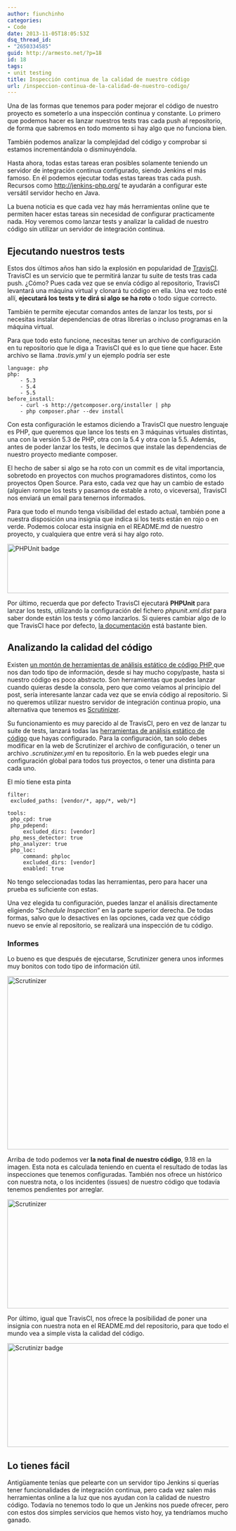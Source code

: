 ```yaml
---
author: fiunchinho
categories:
- Code
date: 2013-11-05T18:05:53Z
dsq_thread_id:
- "2650334585"
guid: http://armesto.net/?p=18
id: 18
tags:
- unit testing
title: Inspección continua de la calidad de nuestro código
url: /inspeccion-continua-de-la-calidad-de-nuestro-codigo/
---
```


Una de las formas que tenemos para poder mejorar el código de nuestro proyecto es someterlo a una inspección continua y constante. Lo primero que podemos hacer es lanzar nuestros tests tras cada push al repositorio, de forma que sabremos en todo momento si hay algo que no funciona bien.
  
También podemos analizar la complejidad del código y comprobar si estamos incrementándola o disminuyéndola.

Hasta ahora, todas estas tareas eran posibles solamente teniendo un servidor de integración continua configurado, siendo Jenkins el más famoso. En él podemos ejecutar todas estas tareas tras cada push. Recursos como <http://jenkins-php.org/> te ayudarán a configurar este versátil servidor hecho en Java.

La buena noticia es que cada vez hay más herramientas online que te permiten hacer estas tareas sin necesidad de configurar practicamente nada. Hoy veremos como lanzar tests y analizar la calidad de nuestro código sin utilizar un servidor de integración continua.

<!--more-->

## Ejecutando nuestros tests

Estos dos últimos años han sido la explosión en popularidad de <a title="TravisCI" href="https://travis-ci.org/" target="_blank">TravisCI</a>. TravisCI es un servicio que te permitirá lanzar tu suite de tests tras cada push. ¿Cómo? Pues cada vez que se envía código al repositorio, TravisCI levantará una máquina virtual y clonará tu código en ella. Una vez todo esté allí, **ejecutará los tests y te dirá si algo se ha roto** o todo sigue correcto.

También te permite ejecutar comandos antes de lanzar los tests, por si necesitas instalar dependencias de otras librerías o incluso programas en la máquina virtual.

Para que todo esto funcione, necesitas tener un archivo de configuración en tu repositorio que le diga a TravisCI qué es lo que tiene que hacer. Este archivo se llama _.travis.yml_ y un ejemplo podría ser este

<pre><code data-lang="yaml">language: php
php:
	- 5.3
	- 5.4
	- 5.5
before_install:
	- curl -s http://getcomposer.org/installer | php
	- php composer.phar --dev install</code></pre>

Con esta configuración le estamos diciendo a TravisCI que nuestro lenguaje es PHP, que queremos que lance los tests en 3 máquinas virtuales distintas, una con la versión 5.3 de PHP, otra con la 5.4 y otra con la 5.5. Además, antes de poder lanzar los tests, le decimos que instale las dependencias de nuestro proyecto mediante composer.

El hecho de saber si algo se ha roto con un commit es de vital importancia, sobretodo en proyectos con muchos programadores distintos, como los proyectos Open Source. Para esto, cada vez que hay un cambio de estado (alguien rompe los tests y pasamos de estable a roto, o viceversa), TravisCI nos enviará un email para tenernos informados.

Para que todo el mundo tenga visibilidad del estado actual, también pone a nuestra disposición una insignia que indica si los tests están en rojo o en verde. Podemos colocar esta insignia en el README.md de nuestro proyecto, y cualquiera que entre verá si hay algo roto.

[<img class="alignnone size-full wp-image-55" alt="PHPUnit badge" src="https://blog.armesto.net/wp-content/uploads/2014/04/Selección_025.png" width="801" height="112" srcset="https://blog.armesto.net/wp-content/uploads/2014/04/Selección_025.png 801w, https://blog.armesto.net/wp-content/uploads/2014/04/Selección_025-300x41.png 300w" sizes="(max-width: 801px) 100vw, 801px" />](https://blog.armesto.net/wp-content/uploads/2014/04/Selección_025.png)

Por último, recuerda que por defecto TravisCI ejecutará **PHPUnit** para lanzar los tests, utilizando la configuración del fichero _phpunit.xml.dist_ para saber donde están los tests y cómo lanzarlos. Si quieres cambiar algo de lo que TravisCI hace por defecto, <a title="TravisCI Docs" href="http://about.travis-ci.org/docs/user/languages/php/" target="_blank">la documentación</a> está bastante bien.

## Analizando la calidad del código

Existen <a title="PHP QA Tools" href="http://phpqatools.org/" target="_blank">un montón de herramientas de análisis estático de código PHP </a>que nos dan todo tipo de información, desde si hay mucho copy/paste, hasta si nuestro código es poco abstracto. Son herramientas que puedes lanzar cuando quieras desde la consola, pero que como veíamos al principio del post, sería interesante lanzar cada vez que se envía código al repositorio. Si no queremos utilizar nuestro servidor de integración continua propio, una alternativa que tenemos es <a title="Scrutinizer" href="https://scrutinizer-ci.com/" target="_blank">Scrutinizer</a>.

Su funcionamiento es muy parecido al de TravisCI, pero en vez de lanzar tu suite de tests, lanzará todas las <a title="Herramientas de análisis estático de código" href="https://scrutinizer-ci.com/docs/tools/php/" target="_blank">herramientas de análisis estático de código</a> que hayas configurado. Para la configuración, tan solo debes modificar en la web de Scrutinizer el archivo de configuración, o tener un archivo _.scrutinizer.yml_ en tu repositorio. En la web puedes elegir una configuración global para todos tus proyectos, o tener una distinta para cada uno.

El mío tiene esta pinta

<pre><code data-lang="yaml">filter:
 excluded_paths: [vendor/*, app/*, web/*]

tools:
 php_cpd: true
 php_pdepend:
     excluded_dirs: [vendor]
 php_mess_detector: true
 php_analyzer: true
 php_loc:
     command: phploc
     excluded_dirs: [vendor]
     enabled: true</code></pre>

No tengo seleccionadas todas las herramientas, pero para hacer una prueba es suficiente con estas.

Una vez elegida tu configuración, puedes lanzar el análisis directamente eligiendo “_Schedule Inspection_” en la parte superior derecha. De todas formas, salvo que lo desactives en las opciones, cada vez que código nuevo se envíe al repositorio, se realizará una inspección de tu código.

### Informes

Lo bueno es que después de ejecutarse, Scrutinizer genera unos informes muy bonitos con todo tipo de información útil.

[<img class="alignnone size-large wp-image-56" alt="Scrutinizer" src="https://blog.armesto.net/wp-content/uploads/2014/04/Selección_023-1024x651.png" width="620" height="394" srcset="https://blog.armesto.net/wp-content/uploads/2014/04/Selección_023-1024x651.png 1024w, https://blog.armesto.net/wp-content/uploads/2014/04/Selección_023-300x190.png 300w, https://blog.armesto.net/wp-content/uploads/2014/04/Selección_023.png 1099w" sizes="(max-width: 620px) 100vw, 620px" />](https://blog.armesto.net/wp-content/uploads/2014/04/Selección_023.png)

Arriba de todo podemos ver **la nota final de nuestro código**, 9.18 en la imagen. Esta nota es calculada teniendo en cuenta el resultado de todas las inspecciones que tenemos configuradas. También nos ofrece un histórico con nuestra nota, o los incidentes (issues) de nuestro código que todavía tenemos pendientes por arreglar.

[<img class="alignnone size-large wp-image-58" alt="Scrutinizer" src="https://blog.armesto.net/wp-content/uploads/2014/04/Selección_024-1024x410.png" width="620" height="248" srcset="https://blog.armesto.net/wp-content/uploads/2014/04/Selección_024-1024x410.png 1024w, https://blog.armesto.net/wp-content/uploads/2014/04/Selección_024-300x120.png 300w, https://blog.armesto.net/wp-content/uploads/2014/04/Selección_024.png 1093w" sizes="(max-width: 620px) 100vw, 620px" />](https://blog.armesto.net/wp-content/uploads/2014/04/Selección_024.png)

Por último, igual que TravisCI, nos ofrece la posibilidad de poner una insignia con nuestra nota en el README.md del repositorio, para que todo el mundo vea a simple vista la calidad del código.

[<img class="alignnone size-full wp-image-60" alt="Scrutinizr badge" src="https://blog.armesto.net/wp-content/uploads/2014/04/Selección_026.png" width="809" height="236" srcset="https://blog.armesto.net/wp-content/uploads/2014/04/Selección_026.png 809w, https://blog.armesto.net/wp-content/uploads/2014/04/Selección_026-300x87.png 300w" sizes="(max-width: 809px) 100vw, 809px" />](https://blog.armesto.net/wp-content/uploads/2014/04/Selección_026.png)

## Lo tienes fácil

Antigüamente tenías que pelearte con un servidor tipo Jenkins si querías tener funcionalidades de integración continua, pero cada vez salen más herramientas online a la luz que nos ayudan con la calidad de nuestro código. Todavía no tenemos todo lo que un Jenkins nos puede ofrecer, pero con estos dos simples servicios que hemos visto hoy, ya tendríamos mucho ganado.

